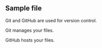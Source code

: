 ## Sample file

Git and GitHub are used for version control.

Git manages your files.

GitHub hosts your files.
